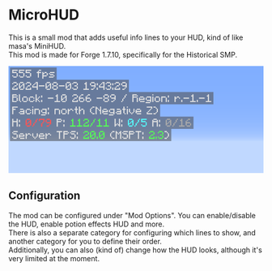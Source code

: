 # MicroHUD
This is a small mod that adds useful info lines to your HUD, kind of like masa's MiniHUD.
<br>This mod is made for Forge 1.7.10, specifically for the Historical SMP.

![img.png](img.png)

## Configuration
The mod can be configured under "Mod Options". You can enable/disable the HUD, enable potion effects HUD and more.
<br>There is also a separate category for configuring which lines to show, and another category for you to define their order.
<br>Additionally, you can also (kind of) change how the HUD looks, although it's very limited at the moment.